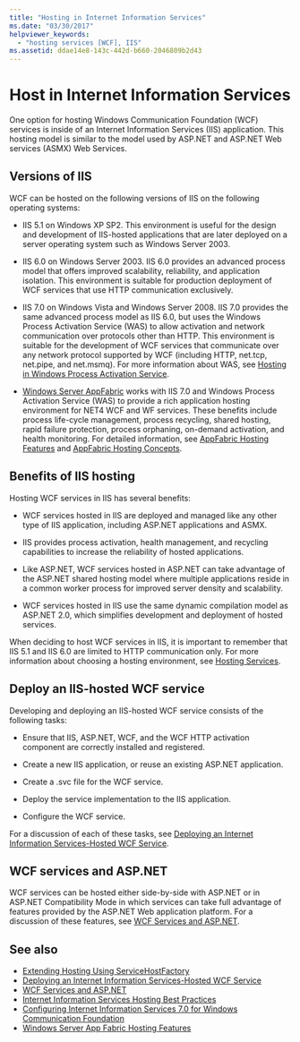 ```yaml
---
title: "Hosting in Internet Information Services"
ms.date: "03/30/2017"
helpviewer_keywords:
  - "hosting services [WCF], IIS"
ms.assetid: ddae14e8-143c-442d-b660-2046809b2d43
---
```

# Host in Internet Information Services

One option for hosting Windows Communication Foundation (WCF) services is inside of an Internet Information Services (IIS) application. This hosting model is similar to the model used by ASP.NET and ASP.NET Web services (ASMX) Web Services.

## Versions of IIS

WCF can be hosted on the following versions of IIS on the following operating systems:

- IIS 5.1 on Windows XP SP2. This environment is useful for the design and development of IIS-hosted applications that are later deployed on a server operating system such as Windows Server 2003.

- IIS 6.0 on Windows Server 2003. IIS 6.0 provides an advanced process model that offers improved scalability, reliability, and application isolation. This environment is suitable for production deployment of WCF services that use HTTP communication exclusively.

- IIS 7.0 on Windows Vista and Windows Server 2008. IIS 7.0 provides the same advanced process model as IIS 6.0, but uses the Windows Process Activation Service (WAS) to allow activation and network communication over protocols other than HTTP. This environment is suitable for the development of WCF services that communicate over any network protocol supported by WCF (including HTTP, net.tcp, net.pipe, and net.msmq). For more information about WAS, see [Hosting in Windows Process Activation Service](hosting-in-windows-process-activation-service.md).

- [Windows Server AppFabric](https://docs.microsoft.com/previous-versions/appfabric/ff384253(v=azure.10)) works with IIS 7.0 and Windows Process Activation Service (WAS) to provide a rich application hosting environment for NET4 WCF and WF services. These benefits include process life-cycle management, process recycling, shared hosting, rapid failure protection, process orphaning, on-demand activation, and health monitoring. For detailed information, see [AppFabric Hosting Features](https://docs.microsoft.com/previous-versions/appfabric/ee677189(v=azure.10)) and [AppFabric Hosting Concepts](https://docs.microsoft.com/previous-versions/appfabric/ee677371(v=azure.10)).

## Benefits of IIS hosting

Hosting WCF services in IIS has several benefits:

- WCF services hosted in IIS are deployed and managed like any other type of IIS application, including ASP.NET applications and ASMX.

- IIS provides process activation, health management, and recycling capabilities to increase the reliability of hosted applications.

- Like ASP.NET, WCF services hosted in ASP.NET can take advantage of the ASP.NET shared hosting model where multiple applications reside in a common worker process for improved server density and scalability.

- WCF services hosted in IIS use the same dynamic compilation model as ASP.NET 2.0, which simplifies development and deployment of hosted services.

When deciding to host WCF services in IIS, it is important to remember that IIS 5.1 and IIS 6.0 are limited to HTTP communication only. For more information about choosing a hosting environment, see [Hosting Services](../hosting-services.md).

## Deploy an IIS-hosted WCF service

Developing and deploying an IIS-hosted WCF service consists of the following tasks:

- Ensure that IIS, ASP.NET, WCF, and the WCF HTTP activation component are correctly installed and registered.

- Create a new IIS application, or reuse an existing ASP.NET application.

- Create a .svc file for the WCF service.

- Deploy the service implementation to the IIS application.

- Configure the WCF service.

For a discussion of each of these tasks, see [Deploying an Internet Information Services-Hosted WCF Service](deploying-an-internet-information-services-hosted-wcf-service.md).

## WCF services and ASP.NET

WCF services can be hosted either side-by-side with ASP.NET or in ASP.NET Compatibility Mode in which services can take full advantage of features provided by the ASP.NET Web application platform. For a discussion of these features, see [WCF Services and ASP.NET](wcf-services-and-aspnet.md).

## See also

- [Extending Hosting Using ServiceHostFactory](../extending/extending-hosting-using-servicehostfactory.md)
- [Deploying an Internet Information Services-Hosted WCF Service](deploying-an-internet-information-services-hosted-wcf-service.md)
- [WCF Services and ASP.NET](wcf-services-and-aspnet.md)
- [Internet Information Services Hosting Best Practices](internet-information-services-hosting-best-practices.md)
- [Configuring Internet Information Services 7.0 for Windows Communication Foundation](configuring-iis-for-wcf.md)
- [Windows Server App Fabric Hosting Features](https://docs.microsoft.com/previous-versions/appfabric/ee677189(v=azure.10))

